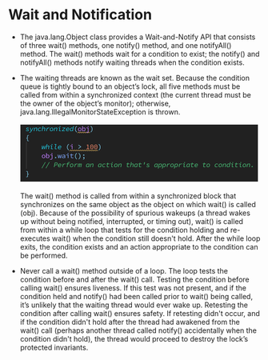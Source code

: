 # Wait and Notification

* The java.lang.Object class provides a Wait-and-Notify API that consists of three wait()
  methods, one notify() method, and one notifyAll() method. The wait() methods
  wait for a condition to exist; the notify() and notifyAll() methods notify waiting
  threads when the condition exists.

* The waiting threads are known as the wait set. Because the condition queue is tightly
  bound to an object’s lock, all five methods must be called from within a synchronized
  context (the current thread must be the owner of the object’s monitor);
  otherwise, java.lang.IllegalMonitorStateException is thrown.<br/><br/>
  <img src="./wait_block.png" width="475" height="114"/><br/><br/>
  The wait() method is called from within a synchronized block that synchronizes on
  the same object as the object on which wait() is called (obj). Because of the possibility
  of spurious wakeups (a thread wakes up without being notified, interrupted, or timing
  out), wait() is called from within a while loop that tests for the condition holding and
  re-executes wait() when the condition still doesn't hold. After the while loop exits, the
  condition exists and an action appropriate to the condition can be performed.

* Never call a wait() method outside of a loop. The loop tests the condition
  before and after the wait() call. Testing the condition before calling wait() ensures
  liveness. If this test was not present, and if the condition held and notify() had been
  called prior to wait() being called, it’s unlikely that the waiting thread would ever wake
  up. Retesting the condition after calling wait() ensures safety. If retesting didn't occur, and
  if the condition didn't hold after the thread had awakened from the wait() call (perhaps
  another thread called notify() accidentally when the condition didn't hold), the thread
  would proceed to destroy the lock’s protected invariants.
